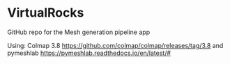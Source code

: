 # VirtualRocks
GitHub repo for the Mesh generation pipeline app

Using: Colmap 3.8 https://github.com/colmap/colmap/releases/tag/3.8 and pymeshlab https://pymeshlab.readthedocs.io/en/latest/#
